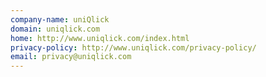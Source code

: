 ```yaml
---
company-name: uniQlick
domain: uniqlick.com
home: http://www.uniqlick.com/index.html
privacy-policy: http://www.uniqlick.com/privacy-policy/
email: privacy@uniqlick.com
---
```




